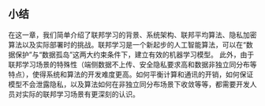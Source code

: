 ## 小结

在这一章，我们简单介绍了联邦学习的背景、系统架构、联邦平均算法、隐私加密算法以及实际部署时的挑战。联邦学习是一个新起步的人工智能算法，可以在“数据保护”与“数据孤岛”这两大约束条件下，建立有效的机器学习模型。
此外，由于联邦学习场景的特殊性（端侧数据不上传、安全隐私要求高和数据非独立同分布等特点），使得系统和算法的开发难度更高。如何平衡计算和通讯的开销，如何保证模型不会泄露隐私，以及算法如何在非独立同分布场景下收敛等等，都需要开发人员对实际的联邦学习场景有更深刻的认识。
